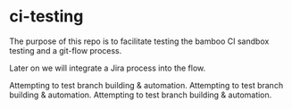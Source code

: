 # ci-testing

The purpose of this repo is to facilitate testing the bamboo CI sandbox testing and a git-flow process.

Later on we will integrate a Jira process into the flow.

Attempting to test branch building & automation.
Attempting to test branch building & automation.
Attempting to test branch building & automation.

